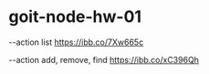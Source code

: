 # goit-node-hw-01

--action list https://ibb.co/7Xw665c

--action add, remove, find https://ibb.co/xC396Qh

